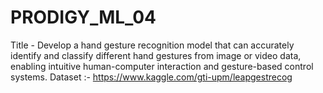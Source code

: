 # PRODIGY_ML_04

Title - Develop a hand gesture recognition model that can accurately identify and classify different hand gestures from image or video data, enabling intuitive human-computer interaction and gesture-based control systems.
Dataset :-  https://www.kaggle.com/gti-upm/leapgestrecog
